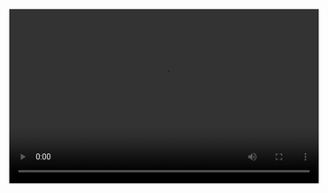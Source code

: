 <video controls width="560" height="315">
  <source src="https://i.imgur.com/tEu2PxW.mp4" type="video/mp4">
  Your browser does not support the video tag.
</video>
